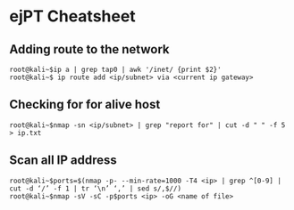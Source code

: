 # **ejPT Cheatsheet**

## **Adding route to the network**
```console
root@kali~$ip a | grep tap0 | awk '/inet/ {print $2}'
root@kali~$ ip route add <ip/subnet> via <current ip gateway>
```
## **Checking for for alive host** 
```console
root@kali~$nmap -sn <ip/subnet> | grep "report for" | cut -d " " -f 5 > ip.txt
```
## **Scan all IP address**
```console
root@kali~$ports=$(nmap -p- --min-rate=1000 -T4 <ip> | grep ^[0-9] | cut -d ‘/’ -f 1 | tr ‘\n’ ‘,’ | sed s/,$//)
root@kali~$nmap -sV -sC -p$ports <ip> -oG <name of file>
```



